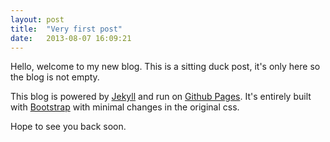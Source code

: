 ```yaml
---
layout: post
title:  "Very first post"
date:   2013-08-07 16:09:21
---
```


Hello, welcome to my new blog. This is a sitting duck post, it's only here so the blog is not empty.

This blog is powered by [Jekyll](http://jekyllrb.com) and run on [Github Pages](http://pages.github.com/). It's entirely built with [Bootstrap](http://getbootstrap.com/) with minimal changes in the original css.

Hope to see you back soon.
